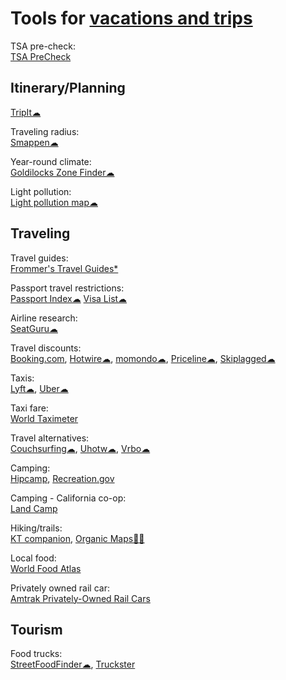 
# Tools for [vacations and trips](https://adequate.life/vacations-trips/)

TSA pre-check:  
[TSA PreCheck](https://www.cbp.gov/travel/trusted-traveler-programs/tsa-precheck)

## Itinerary/Planning

[TripIt☁](https://www.tripit.com/web)

Traveling radius:  
[Smappen☁](https://www.smappen.com/)

Year-round climate:  
[Goldilocks Zone Finder☁](https://lukechampine.com/goldilocks/)

Light pollution:  
[Light pollution map☁](https://www.lightpollutionmap.info/)

## Traveling

Travel guides:  
[Frommer's Travel Guides*](https://www.frommers.com/)

Passport travel restrictions:  
[Passport Index☁](https://www.passportindex.org/)
[Visa List☁](https://visalist.io/)

Airline research:  
[SeatGuru☁](https://www.seatguru.com/)

Travel discounts:  
[Booking.com](https://www.booking.com/),
[Hotwire☁](https://www.hotwire.com/),
[momondo☁](https://www.momondo.com/),
[Priceline☁](https://www.priceline.com),
[Skiplagged☁](https://skiplagged.com/)

Taxis:  
[Lyft☁](https://www.lyft.com/),
[Uber☁](https://www.uber.com/)

Taxi fare:  
[World Taximeter](https://www.worldtaximeter.com/)

Travel alternatives:  
[Couchsurfing☁](https://www.couchsurfing.com/),
[Uhotw☁](https://www.unusualhotelsoftheworld.com/home),
[Vrbo☁](https://www.vrbo.com/)

Camping:  
[Hipcamp](https://www.hipcamp.com/en-US),
[Recreation.gov](https://www.recreation.gov/)

Camping - California co-op:  
[Land Camp](https://www.landcamp.org/)

Hiking/trails:  
[KT companion](https://github.com/jamealg/KT-companion),
[Organic Maps🤖🍎](https://organicmaps.app/)

Local food:  
[World Food Atlas](https://www.tasteatlas.com/)

Privately owned rail car:  
[Amtrak Privately-Owned Rail Cars](https://www.amtrak.com/privately-owned-rail-cars)

## Tourism

Food trucks:  
[StreetFoodFinder☁](https://streetfoodfinder.com/),
[Truckster](https://gotruckster.com/)
